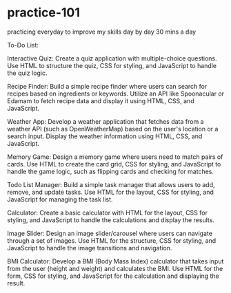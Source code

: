 # practice-101
practicing everyday to improve my skills day by day 30 mins a day

To-Do List:

Interactive Quiz: Create a quiz application with multiple-choice questions. Use HTML to structure the quiz, CSS for styling, and JavaScript to handle the quiz logic.

Recipe Finder: Build a simple recipe finder where users can search for recipes based on ingredients or keywords. Utilize an API like Spoonacular or Edamam to fetch recipe data and display it using HTML, CSS, and JavaScript.

Weather App: Develop a weather application that fetches data from a weather API (such as OpenWeatherMap) based on the user's location or a search input. Display the weather information using HTML, CSS, and JavaScript.

Memory Game: Design a memory game where users need to match pairs of cards. Use HTML to create the card grid, CSS for styling, and JavaScript to handle the game logic, such as flipping cards and checking for matches.

Todo List Manager: Build a simple task manager that allows users to add, remove, and update tasks. Use HTML for the layout, CSS for styling, and JavaScript for managing the task list.

Calculator: Create a basic calculator with HTML for the layout, CSS for styling, and JavaScript to handle the calculations and display the results.

Image Slider: Design an image slider/carousel where users can navigate through a set of images. Use HTML for the structure, CSS for styling, and JavaScript to handle the image transitions and navigation.

BMI Calculator: Develop a BMI (Body Mass Index) calculator that takes input from the user (height and weight) and calculates the BMI. Use HTML for the form, CSS for styling, and JavaScript for the calculation and displaying the result.
